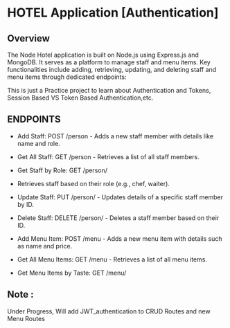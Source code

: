 
# HOTEL Application [Authentication]

## Overview
The Node Hotel application is built on Node.js using Express.js and MongoDB. It serves as a platform to manage staff and menu items. Key functionalities include adding, retrieving, updating, and deleting staff and menu items through dedicated endpoints:

This is just a Practice project to learn about Authentication and Tokens, Session Based VS Token Based Authentication,etc.

## ENDPOINTS
- Add Staff: POST /person - Adds a new staff member with details like name and role.
- Get All Staff: GET /person - Retrieves a list of all staff members.
- Get Staff by Role: GET /person/
- Retrieves staff based on their role (e.g., chef, waiter).
- Update Staff: PUT /person/ - Updates details of a specific staff member by ID.
- Delete Staff: DELETE /person/ - Deletes a staff member based on their ID.


- Add Menu Item: POST /menu - Adds a new menu item with details such as name and price.
- Get All Menu Items: GET /menu - Retrieves a list of all menu items.
- Get Menu Items by Taste: GET /menu/

## Note :
Under Progress, Will add JWT_authentication to CRUD Routes and new Menu Routes 